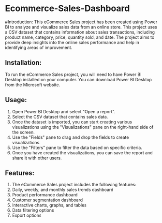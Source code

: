 # Ecommerce-Sales-Dashboard

#Introduction:
This eCommerce Sales project has been created using Power BI to analyze and visualize sales data from an online store. This project uses a CSV dataset that contains information about sales transactions, including product name, category, price, quantity sold, and date. The project aims to provide deep insights into the online sales performance and help in identifying areas of improvement.

## Installation:
To run the eCommerce Sales project, you will need to have Power BI Desktop installed on your computer. You can download Power BI Desktop from the Microsoft website.

## Usage:

1. Open Power BI Desktop and select "Open a report".
2. Select the CSV dataset that contains sales data.
3. Once the dataset is imported, you can start creating various visualizations using the "Visualizations" pane on the right-hand side of the screen.
4. Use the "Fields" pane to drag and drop the fields to create visualizations.
5. Use the "Filters" pane to filter the data based on specific criteria.
6. Once you have created the visualizations, you can save the report and share it with other users.

## Features:
1. The eCommerce Sales project includes the following features:
2. Daily, weekly, and monthly sales trends dashboard
3. Product performance dashboard
4. Customer segmentation dashboard
5. Interactive charts, graphs, and tables
6. Data filtering options
7. Export options
